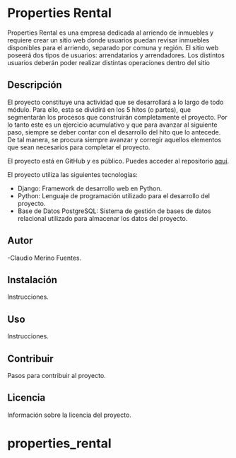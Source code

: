 # Properties Rental

Properties Rental es una empresa dedicada al arriendo de inmuebles y requiere crear un sitio web donde usuarios puedan revisar inmuebles disponibles para el arriendo, separado por comuna y región. El sitio web poseerá dos tipos de usuarios: arrendatarios y arrendadores. Los distintos usuarios deberán poder realizar distintas operaciones dentro del sitio

## Descripción

El proyecto constituye una actividad que se desarrollará a lo largo de todo módulo. Para ello, esta se dividirá en los 5 hitos (o partes), que segmentarán los procesos que construirán completamente el proyecto. Por lo tanto este es un ejercicio acumulativo y que para avanzar al siguiente paso, siempre se deber contar con el desarrollo del hito que lo antecede. De tal manera, se procura siempre avanzar y corregir aquellos elementos que sean necesarios para completar el proyecto.

El proyecto está en GitHub y es público. Puedes acceder al repositorio [aquí](https://github.com/ClaudioDL24/properties_rental).

El proyecto utiliza las siguientes tecnologías:

- Django: Framework de desarrollo web en Python.
- Python: Lenguaje de programación utilizado para el desarrollo del proyecto.
- Base de Datos PostgreSQL: Sistema de gestión de bases de datos relacional utilizado para almacenar los datos del proyecto.

## Autor

-Claudio Merino Fuentes.

## Instalación

Instrucciones.

## Uso

Instrucciones.

## Contribuir

Pasos para contribuir al proyecto.

## Licencia

Información sobre la licencia del proyecto.
# properties_rental
